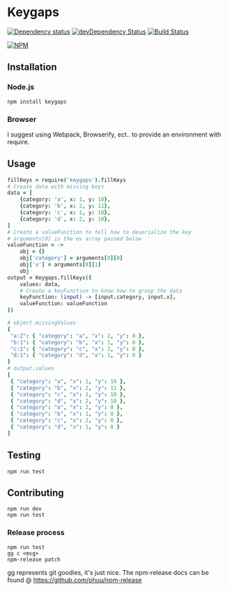 # Keygaps

[![Dependency status](https://img.shields.io/david/engineersamuel/keygaps.svg?style=flat)](https://david-dm.org/engineersamuel/keygaps)
[![devDependency Status](https://img.shields.io/david/dev/engineersamuel/keygaps.svg?style=flat)](https://david-dm.org/engineersamuel/keygaps#info=devDependencies)
[![Build Status](https://img.shields.io/travis/engineersamuel/keygaps.svg?style=flat&branch=master)](https://travis-ci.org/engineersamuel/keygaps)

[![NPM](https://nodei.co/npm/javahighcpu.svg?style=flat)](https://npmjs.org/package/javahighcpu)

## Installation

### Node.js

    npm install keygaps
    
### Browser

I suggest using Webpack, Browserify, ect.. to provide an environment with require.

## Usage

```coffeescript
fillKeys = require('keygaps').fillKeys
# Create data with missing keys
data = [
    {category: 'a', x: 1, y: 10},
    {category: 'b', x: 2, y: 11},
    {category: 'c', x: 1, y: 10},
    {category: 'd', x: 2, y: 10},
]
# Create a valueFunction to tell how to deserialize the key
# arguments[0] is the ev array passed below
valueFunction = ->
    obj = {}
    obj['category'] = arguments[0][0]
    obj['x'] = arguments[0][1]
    obj
output = Keygaps.fillKeys({
    values: data,
    # Create a keyFunction to know how to group the data
    keyFunction: (input) -> [input.category, input.x],
    valueFunction: valueFunction
})

# object.missingValues
{
 "a:2": { "category": "a", "x": 2, "y": 0 },
 "b:1": { "category": "b", "x": 1, "y": 0 },
 "c:2": { "category": "c", "x": 2, "y": 0 },
 "d:1": { "category": "d", "x": 1, "y": 0 }
}
# output.values
[
 { "category": "a", "x": 1, "y": 10 },
 { "category": "b", "x": 2, "y": 11 },
 { "category": "c", "x": 1, "y": 10 },
 { "category": "d", "x": 2, "y": 10 },
 { "category": "a", "x": 2, "y": 0 },
 { "category": "b", "x": 1, "y": 0 },
 { "category": "c", "x": 2, "y": 0 },
 { "category": "d", "x": 1, "y": 0 }
]
```
    
## Testing

    npm run test
    
## Contributing

    npm run dev
    npm run test
    
### Release process

    npm run test
    gg c <msg>
    npm-release patch
    
gg represents git goodies, it's just nice.  The npm-release docs can be found @ https://github.com/phuu/npm-release

